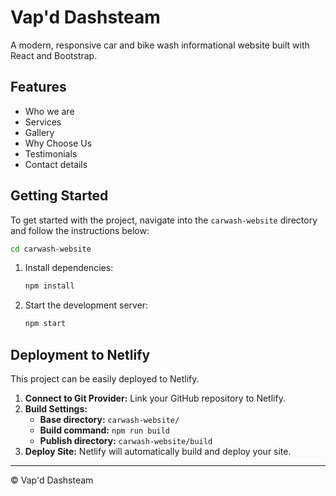 # Vap'd Dashsteam

A modern, responsive car and bike wash informational website built with React and Bootstrap.

## Features
- Who we are
- Services
- Gallery
- Why Choose Us
- Testimonials
- Contact details

## Getting Started

To get started with the project, navigate into the `carwash-website` directory and follow the instructions below:

```sh
cd carwash-website
```

1. Install dependencies:
   ```sh
   npm install
   ```
2. Start the development server:
   ```sh
   npm start
   ```

## Deployment to Netlify

This project can be easily deployed to Netlify.

1.  **Connect to Git Provider:** Link your GitHub repository to Netlify.
2.  **Build Settings:**
    *   **Base directory:** `carwash-website/`
    *   **Build command:** `npm run build`
    *   **Publish directory:** `carwash-website/build`
3.  **Deploy Site:** Netlify will automatically build and deploy your site.

---

© Vap'd Dashsteam 